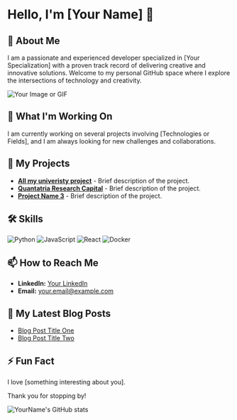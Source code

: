 # Hello, I'm [Your Name] 👋

## 🌟 About Me

I am a passionate and experienced developer specialized in [Your Specialization] with a proven track record of delivering creative and innovative solutions. Welcome to my personal GitHub space where I explore the intersections of technology and creativity.

![Your Image or GIF](https://yourimageurl.com)

## 🔭 What I'm Working On

I am currently working on several projects involving [Technologies or Fields], and I am always looking for new challenges and collaborations.

## 🚀 My Projects

- **[All my univeristy project](https://github.com/Raphaeldavid203/University-Projects)** - Brief description of the project.
- **[Quantatria Research Capital](https://raphaeldavid203.github.io/QRC/)** - Brief description of the project.
- **[Project Name 3](https://github.com/yourusername/projectname3)** - Brief description of the project.

## 🛠 Skills

![Python](https://img.shields.io/badge/-Python-black?style=flat-square&logo=python)
![JavaScript](https://img.shields.io/badge/-JavaScript-black?style=flat-square&logo=javascript)
![React](https://img.shields.io/badge/-React-black?style=flat-square&logo=react)
![Docker](https://img.shields.io/badge/-Docker-black?style=flat-square&logo=docker)

## 📫 How to Reach Me

- **LinkedIn:** [Your LinkedIn](https://www.linkedin.com/in/yourprofile/)
- **Email:** [your.email@example.com](mailto:your.email@example.com)

## 📄 My Latest Blog Posts

- [Blog Post Title One](https://yourblog.com/post1)
- [Blog Post Title Two](https://yourblog.com/post2)

## ⚡ Fun Fact

I love [something interesting about you].

Thank you for stopping by!

![YourName's GitHub stats](https://github-readme-stats.vercel.app/api?username=yourusername&show_icons=true&theme=radical)
